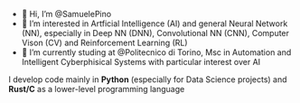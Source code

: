 - 👋 Hi, I’m @SamuelePino
- 👀 I’m interested in Artficial Intelligence (AI) and general Neural Network (NN), especially in Deep NN (DNN), 
     Convolutional NN (CNN), Computer Vison (CV) and Reinforcement Learning (RL)
- 🌱 I’m currently studing at @Politecnico di Torino, Msc in Automation and Intelligent Cyberphisical Systems with particular interest over AI

I develop code mainly in **Python** (especially for Data Science projects) and **Rust/C** as a lower-level programming language
<!---
- 💞️ I’m looking to collaborate on ...
- 📫 How to reach me ...


SamuelePino/SamuelePino is a ✨ special ✨ repository because its `README.md` (this file) appears on your GitHub profile.
You can click the Preview link to take a look at your changes.
--->

